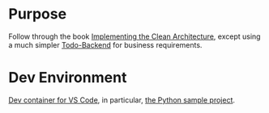 # Purpose

Follow through the book [Implementing the Clean Architecture][1], except using a much simpler [Todo-Backend][2] for business requirements.


# Dev Environment

[Dev container for VS Code][3], in particular, [the Python sample project][4].


[1]: <https://leanpub.com/implementing-the-clean-architecture>
[2]: <https://todobackend.com/>
[3]: <https://code.visualstudio.com/docs/remote/containers>
[4]: <https://github.com/microsoft/vscode-remote-try-python/>
